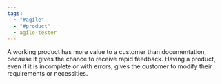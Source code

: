 ```yaml
---
tags:
  - "#agile"
  - "#product"
  - agile-tester
---
```


A working product has more value to a customer than documentation, because it gives the chance to receive rapid feedback.
Having a product, even if it is incomplete or with errors, gives the customer to modify their requirements or necessities.
